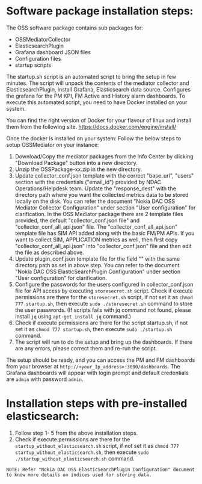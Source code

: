 # Software package installation steps:

The OSS software package contains sub packages for:
* OSSMediatorCollector
* ElasticsearchPlugin
* Grafana dashboard JSON files
* Configuration files
* startup scripts

The startup.sh script is an automated script to bring the setup in few minutes. The script will unpack the contents of the mediator collector and ElasticsearchPlugin, install Grafana, Elasticsearch data source. Configures the grafana for the PM KPI, FM Active and History alarm dashboards.
To execute this automated script, you need to have Docker installed on your system.

You can find the right version of Docker for your flavour of linux and install them from the following site.
https://docs.docker.com/engine/install/

Once the docker is installed on your system:
Follow the below steps to setup OSSMediator on your instance:
1. Download/Copy the mediator packages from the Info Center by clicking "Download Package" button into a new directory.
2. Unzip the OSSPackage-xx.zip in the new directory.
3. Update collector_conf.json template with the correct "base_url", "users" section with the credentials  ("email_id") provided by NDAC Operations/Helpdesk team.
Update the "response_dest" with the directory path where you want the collected metrics data to be stored locally on the disk.
You can refer the document "Nokia DAC OSS Mediator Collector Configuration" under section "User configuration" for clarification.
In the OSS Mediator package there are 2 template files provided, the default "collector_conf.json file" and "collector_conf_all_api.json" file. The "collector_conf_all_api.json" template file has SIM API added along with the basic FM/PM APIs. If you want to collect SIM, APPLICATION metrics as well, then first copy "collector_conf_all_api.json" into "collector_conf.json" file and then edit the file as described above.
4. Update plugin_conf.json template file for the field "<SOURCE DIRECTORY PATH>" with the same directory path as set in above step.
You can refer to the document "Nokia DAC OSS ElasticSearchPlugin Configuration" under section "User configuration" for clarification. 
5. Configure the passwords for the users configured in collector_conf.json file for API access by executing `storesecret.sh` script.
Check if execute permissions are there for the `storesecret.sh` script, if not set it as `chmod 777 startup.sh`, then execute `sudo ./storesecret.sh` command to store the user passwords. (If scripts fails with jq command not found, please install `jq` using `apt-get install jq` command.)
6. Check if execute permissions are there for the script startup.sh, if not set it as `chmod 777 startup.sh`, then execute `sudo ./startup.sh` command.
7. The script will run to do the setup and bring up the dashboards. If there are any errors, please correct them and re-run the script.

The setup should be ready, and you can access the PM and FM dashboards from your browser at `http://<your_Ip_address>:3000/dashboards`.
The Grafana dashboards will appear with login prompt and default credentials are `admin` with password `admin`.

# Installation steps with pre-installed elasticsearch:

1. Follow step 1- 5 from the above installation steps.
2. Check if execute permissions are there for the `startup_without_elasticsearch.sh` script, if not set it as `chmod 777 startup_without_elasticsearch.sh`, then execute `sudo ./startup_without_elasticsearch.sh` command.

````
NOTE: Refer "Nokia DAC OSS ElasticSearchPlugin Configuration" document to know more details on indices used for storing data.
````

